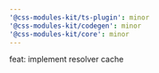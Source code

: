 ```yaml
---
'@css-modules-kit/ts-plugin': minor
'@css-modules-kit/codegen': minor
'@css-modules-kit/core': minor
---
```


feat: implement resolver cache
